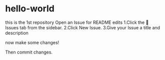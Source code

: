 # hello-world
 this is the 1st repository 
Open an Issue for README edits
1.Click the  Issues tab from the sidebar.
2.Click New Issue.
3.Give your Issue a title and description

now make some changes!

Then commit changes.

